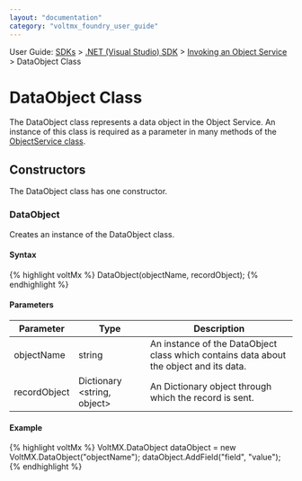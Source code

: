 ```yaml
---
layout: "documentation"
category: "voltmx_foundry_user_guide"
---
```

                              

User Guide: [SDKs](../Foundry_SDKs.html) > [.NET (Visual Studio) SDK](Installing_Windows_SDK.html) > [Invoking an Object Service](Objects_API_Reference.html) > DataObject Class

DataObject Class
================

The DataObject class represents a data object in the Object Service. An instance of this class is required as a parameter in many methods of the [ObjectService class](ObjectService_Class.html).

Constructors
------------

The DataObject class has one constructor.

### DataObject

Creates an instance of the DataObject class.

#### Syntax

{% highlight voltMx %} DataObject(objectName, recordObject);
{% endhighlight %}

#### Parameters

  
| Parameter | Type | Description |
| --- | --- | --- |
| objectName | string | An instance of the DataObject class which contains data about the object and its data. |
| recordObject | Dictionary <string, object> | An Dictionary object through which the record is sent. |

#### Example

{% highlight voltMx %} 
VoltMX.DataObject dataObject = new VoltMX.DataObject("objectName");
dataObject.AddField("field", "value");
{% endhighlight %}
